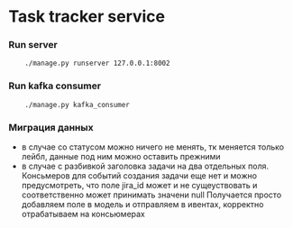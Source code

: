 # Task tracker service

### Run server
```shell
    ./manage.py runserver 127.0.0.1:8002
```

### Run kafka consumer
```shell
    ./manage.py kafka_consumer
```

### Миграция данных
- в случае со статусом можно ничего не менять, тк меняется только лейбл, данные под ним можно оставить прежними
- в случае с разбивкой заголовка задачи на два отдельных поля. Консьмеров для событий создания задачи еще нет и можно предусмотреть, что поле jira_id может и не сущеуствовать и соответственно может принимать значени null
Получается просто добавляем поле в модель и отправляем в ивентах, корректно отрабатываем на консьюмерах